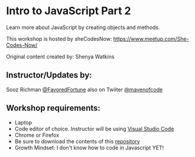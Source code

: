 # Intro to JavaScript Part 2
Learn more about JavaScript by creating objects and methods.

This workshop is hosted by sheCodesNow: https://www.meetup.com/She-Codes-Now/

Original content created by: Shenya Watkins

## Instructor/Updates by:
Sooz Richman [@FavoredFortune](https://github.com/FavoredFortune) also on Twiiter [@mavenofcode](https://twitter.com/MavenofCode)

## Workshop requirements: 

* Laptop
* Code editor of choice. Instructor will be using [Visual Studio Code](https://code.visualstudio.com/download) 
* Chrome or Firefox
* Be sure to download the contents of this [repository](https://github.com/She-Codes-Now/Intro-to-JavaScript-Part-2)
* Growth Mindset: I don't know how to code in Javascript YET!

